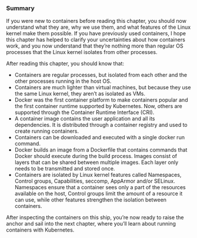 ### Summary

If you were new to containers before reading this chapter, you should now understand what they are, why we use them, and what features of the Linux kernel make them possible. If you have previously used containers, I hope this chapter has helped to clarify your uncertainties about how containers work, and you now understand that they’re nothing more than regular OS processes that the Linux kernel isolates from other processes.

After reading this chapter, you should know that:

* Containers are regular processes, but isolated from each other and the other processes running in the host OS.
* Containers are much lighter than virtual machines, but because they use the same Linux kernel, they aren’t as isolated as VMs.
* Docker was the first container platform to make containers popular and the first container runtime supported by Kubernetes. Now, others are supported through the Container Runtime Interface (CRI).
* A container image contains the user application and all its dependencies. It is distributed through a container registry and used to create running containers.
* Containers can be downloaded and executed with a single docker run command.
* Docker builds an image from a Dockerfile that contains commands that Docker should execute during the build process. Images consist of layers that can be shared between multiple images. Each layer only needs to be transmitted and stored once.
* Containers are isolated by Linux kernel features called Namespaces, Control groups, Capabilities, seccomp, AppArmor and/or SELinux. Namespaces ensure that a container sees only a part of the resources available on the host, Control groups limit the amount of a resource it can use, while other features strengthen the isolation between containers.

After inspecting the containers on this ship, you’re now ready to raise the anchor and sail into the next chapter, where you’ll learn about running containers with Kubernetes.